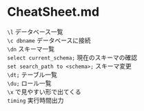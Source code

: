 # CheatSheet.md
`\l` データベース一覧  
`\c dbname` データベースに接続  
`\dn` スキーマ一覧  
`select current_schema;` 現在のスキーマの確認  
`set search_path to <schema>;` スキーマ変更  
`\dt;` テーブル一覧  
`\du;` ロール一覧  
`\x` で見やすい形で出てくる  
`timing` 実行時間出力
